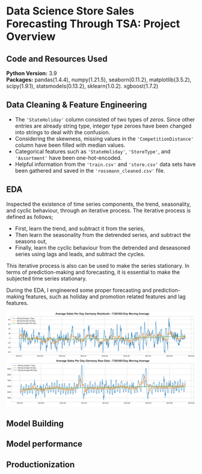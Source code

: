 # Data Science Store Sales Forecasting Through TSA: Project Overview

## Code and Resources Used 
**Python Version:** 3.9  
**Packages:** pandas(1.4.4), numpy(1.21.5), seaborn(0.11.2), matplotlib(3.5.2), scipy(1.9.1), statsmodels(0.13.2), sklearn(1.0.2). xgboost(1.7.2)

## Data Cleaning & Feature Engineering
- The `'StateHoliday'` column consisted of two types of *zeros*. Since other entries are already string type, integer type zeroes have been changed into strings to deal with the confusion.
- Considering the skewness, missing values in the `'CompetitionDistance'` column have been filled with median values.
- Categorical features such as `'StateHoliday'`, `'StoreType'`, and `'Assortment'` have been one-hot-encoded.
- Helpful information from the `'train.csv'` and `'store.csv'` data sets have been gathered and saved in the `'rossmann_cleaned.csv'` file.

## EDA
Inspected the existence of time series components, the trend, seasonality, and cyclic behaviour, through an iterative process.
The iterative process is defined as follows;
- First, learn the trend, and subtract it from the series,
- Then learn the seasonality from the detrended series, and subtract the seasons out,
- Finally, learn the cyclic behaviour from the detrended and deseasoned series using lags and leads, and subtract the cycles.

This iterative process is also can be used to make the series stationary. In terms of prediction-making and forecasting, it is essential to make the subjected time series stationary.

During the EDA, I engineered some proper forecasting and prediction-making features, such as holiday and promotion related features and lag features.

![alt text](https://github.com/ildeniz/ML-2022-003-Forecasting_Store_Sales_Through_Time_Series_Analysis/blob/master/residuals_vs_rawdata.png "Residuals and Raw Data Comparison")

## Model Building

## Model performance

## Productionization
